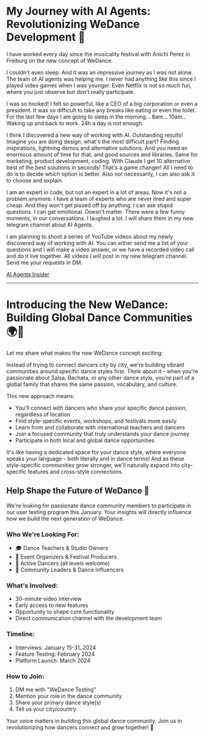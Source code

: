 # My Journey with AI Agents: Revolutionizing WeDance Development 🚀

I have worked every day since the musicality festival with Anichi Perez in Freiburg on the new concept of WeDance.

I couldn't even sleep. And it was an impressive journey as I was not alone. The team of AI agents was helping me. I never had anything like this since I played video games when I was younger. Even Netflix is not so much fun, where you just observe but don't really participate.

I was so hooked! I felt so powerful, like a CEO of a big corporation or even a president. It was so difficult to take any breaks like eating or even the toilet. For the last few days I am going to sleep in the morning... 8am... 10am... Waking up and back to work. 24h a day is not enough.

I think I discovered a new way of working with AI. Outstanding results! Imagine you are doing design, what's the most difficult part? Finding inspirations, lightning demos and alternative solutions. And you need an enormous amount of time for that, and good sources and libraries. Same for marketing, product development, coding. With Claude I get 10 alternative best of the best solutions in seconds! That's a game changer! All I need to do is to decide which option is better. Also not necessarily, I can also ask it to choose and explain.

I am an expert in code, but not an expert in a lot of areas. Now it's not a problem anymore. I have a team of experts who are never tired and super cheap. And they won't get pissed off by anything. I can ask stupid questions. I can get emotional. Doesn't matter. There were a few funny moments, in our conversations. I laughed a lot. I will share them in my new telegram channel about AI Agents.

I am planning to shoot a series of YouTube videos about my newly discovered way of working with AI. You can either send me a list of your questions and I will make a video answer, or we have a recorded video call and do it live together. All videos I will post in my new telegram channel. Send me your requests in DM.

[AI Agents Insider](https://t.me/AIAgentsInsider)

---

# Introducing the New WeDance: Building Global Dance Communities 🌍💃

Let me share what makes the new WeDance concept exciting:

Instead of trying to connect dancers city by city, we're building vibrant communities around specific dance styles first. Think about it - when you're passionate about Salsa, Bachata, or any other dance style, you're part of a global family that shares the same passion, vocabulary, and culture.

This new approach means:

- You'll connect with dancers who share your specific dance passion, regardless of location
- Find style-specific events, workshops, and festivals more easily
- Learn from and collaborate with international teachers and dancers
- Join a focused community that truly understands your dance journey
- Participate in both local and global dance opportunities

It's like having a dedicated space for your dance style, where everyone speaks your language - both literally and in dance terms! And as these style-specific communities grow stronger, we'll naturally expand into city-specific features and cross-style connections.

## Help Shape the Future of WeDance 🌟

We're looking for passionate dance community members to participate in our user testing program this January. Your insights will directly influence how we build the next generation of WeDance.

### Who We're Looking For:

- 🎓 Dance Teachers & Studio Owners
- 🎪 Event Organizers & Festival Producers
- 💃 Active Dancers (all levels welcome)
- 🌱 Community Leaders & Dance Influencers

### What's Involved:

- 30-minute video interview
- Early access to new features
- Opportunity to shape core functionality
- Direct communication channel with the development team

### Timeline:

- Interviews: January 15-31, 2024
- Feature Testing: February 2024
- Platform Launch: March 2024

### How to Join:

1. DM me with "WeDance Testing"
2. Mention your role in the dance community
3. Share your primary dance style(s)
4. Tell us your city/country

Your voice matters in building this global dance community. Join us in revolutionizing how dancers connect and grow together! 🚀
